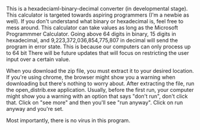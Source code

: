 This is a hexadeciaml-binary-decimal converter (in developmental stage).
This calculator is targeted towards aspiring programmers (I'm a newbie as well).
If you don't understand what binary or hexadecimal is, feel free to mess around.
This calculator can take values as long as the Microsoft Programmmer Calculator.
Going above 64 digits in binary, 15 digits in hexadecimal, and 9,223,372,036,854,775,807 in decimal will send the program in error state.
This is because our computers can only process up to 64 bit
There will be future updates that will focus on restricting the user input over a certain value.


When you download the zip file, you must extract it to your desired location.
If you're using chrome, the browser might show you a warning when downloading but there's nothing to worry about.
After extracting the file, run the open_distrib.exe application.
Usually, before the first run, your computer might show you a warning with an option that says "don't run", don't click that.
Click on "see more" and then you'll see "run anyway".
Click on run anyway and you're set.

Most importantly, there is no virus in this program.
